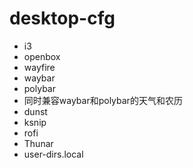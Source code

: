# desktop-cfg



- i3
- openbox
- wayfire
- waybar
- polybar
- 同时兼容waybar和polybar的天气和农历
- dunst
- ksnip
- rofi
- Thunar
- user-dirs.local